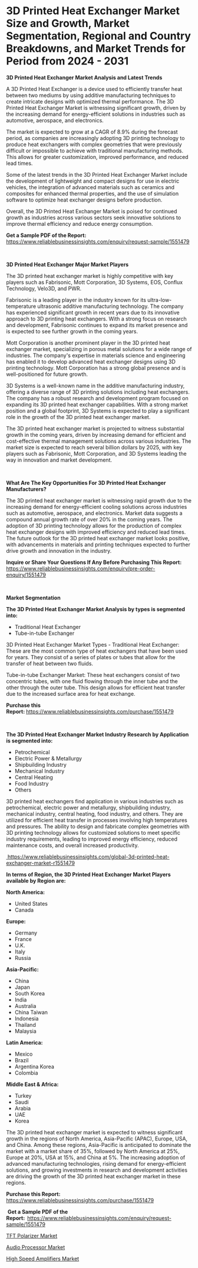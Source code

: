 <p><h1>3D Printed Heat Exchanger Market Size and Growth, Market Segmentation, Regional and Country Breakdowns, and Market Trends for Period from 2024 -  2031</h1></p><p><strong>3D Printed Heat Exchanger Market Analysis and Latest Trends</strong></p>
<p><p>A 3D Printed Heat Exchanger is a device used to efficiently transfer heat between two mediums by using additive manufacturing techniques to create intricate designs with optimized thermal performance. The 3D Printed Heat Exchanger Market is witnessing significant growth, driven by the increasing demand for energy-efficient solutions in industries such as automotive, aerospace, and electronics.</p><p>The market is expected to grow at a CAGR of 8.9% during the forecast period, as companies are increasingly adopting 3D printing technology to produce heat exchangers with complex geometries that were previously difficult or impossible to achieve with traditional manufacturing methods. This allows for greater customization, improved performance, and reduced lead times.</p><p>Some of the latest trends in the 3D Printed Heat Exchanger Market include the development of lightweight and compact designs for use in electric vehicles, the integration of advanced materials such as ceramics and composites for enhanced thermal properties, and the use of simulation software to optimize heat exchanger designs before production.</p><p>Overall, the 3D Printed Heat Exchanger Market is poised for continued growth as industries across various sectors seek innovative solutions to improve thermal efficiency and reduce energy consumption.</p></p>
<p><strong>Get a Sample PDF of the Report:&nbsp;</strong> <a href="https://www.reliablebusinessinsights.com/enquiry/request-sample/1551479">https://www.reliablebusinessinsights.com/enquiry/request-sample/1551479</a></p>
<p>&nbsp;</p>
<p><strong>3D Printed Heat Exchanger Major Market Players</strong></p>
<p><p>The 3D printed heat exchanger market is highly competitive with key players such as Fabrisonic, Mott Corporation, 3D Systems, EOS, Conflux Technology, Velo3D, and PWR.</p><p>Fabrisonic is a leading player in the industry known for its ultra-low-temperature ultrasonic additive manufacturing technology. The company has experienced significant growth in recent years due to its innovative approach to 3D printing heat exchangers. With a strong focus on research and development, Fabrisonic continues to expand its market presence and is expected to see further growth in the coming years.</p><p>Mott Corporation is another prominent player in the 3D printed heat exchanger market, specializing in porous metal solutions for a wide range of industries. The company's expertise in materials science and engineering has enabled it to develop advanced heat exchanger designs using 3D printing technology. Mott Corporation has a strong global presence and is well-positioned for future growth.</p><p>3D Systems is a well-known name in the additive manufacturing industry, offering a diverse range of 3D printing solutions including heat exchangers. The company has a robust research and development program focused on expanding its 3D printed heat exchanger capabilities. With a strong market position and a global footprint, 3D Systems is expected to play a significant role in the growth of the 3D printed heat exchanger market.</p><p>The 3D printed heat exchanger market is projected to witness substantial growth in the coming years, driven by increasing demand for efficient and cost-effective thermal management solutions across various industries. The market size is expected to reach several billion dollars by 2025, with key players such as Fabrisonic, Mott Corporation, and 3D Systems leading the way in innovation and market development.</p></p>
<p>&nbsp;</p>
<p><strong>What Are The Key Opportunities For 3D Printed Heat Exchanger Manufacturers?</strong></p>
<p><p>The 3D printed heat exchanger market is witnessing rapid growth due to the increasing demand for energy-efficient cooling solutions across industries such as automotive, aerospace, and electronics. Market data suggests a compound annual growth rate of over 20% in the coming years. The adoption of 3D printing technology allows for the production of complex heat exchanger designs with improved efficiency and reduced lead times. The future outlook for the 3D printed heat exchanger market looks positive, with advancements in materials and printing techniques expected to further drive growth and innovation in the industry.</p></p>
<p><strong>Inquire or Share Your Questions If Any Before Purchasing This Report:</strong> <a href="https://www.reliablebusinessinsights.com/enquiry/pre-order-enquiry/1551479">https://www.reliablebusinessinsights.com/enquiry/pre-order-enquiry/1551479</a></p>
<p>&nbsp;</p>
<p><strong>Market Segmentation</strong></p>
<p><strong>The 3D Printed Heat Exchanger Market Analysis by types is segmented into:</strong></p>
<p><ul><li>Traditional Heat Exchanger</li><li>Tube-in-tube Exchanger</li></ul></p>
<p><p>3D Printed Heat Exchanger Market Types - Traditional Heat Exchanger: These are the most common type of heat exchangers that have been used for years. They consist of a series of plates or tubes that allow for the transfer of heat between two fluids. </p><p>Tube-in-tube Exchanger Market: These heat exchangers consist of two concentric tubes, with one fluid flowing through the inner tube and the other through the outer tube. This design allows for efficient heat transfer due to the increased surface area for heat exchange.</p></p>
<p><strong>Purchase this Report:&nbsp;</strong><a href="https://www.reliablebusinessinsights.com/purchase/1551479">https://www.reliablebusinessinsights.com/purchase/1551479</a></p>
<p>&nbsp;</p>
<p><strong>The 3D Printed Heat Exchanger Market Industry Research by Application is segmented into:</strong></p>
<p><ul><li>Petrochemical</li><li>Electric Power & Metallurgy</li><li>Shipbuilding Industry</li><li>Mechanical Industry</li><li>Central Heating</li><li>Food Industry</li><li>Others</li></ul></p>
<p><p>3D printed heat exchangers find application in various industries such as petrochemical, electric power and metallurgy, shipbuilding industry, mechanical industry, central heating, food industry, and others. They are utilized for efficient heat transfer in processes involving high temperatures and pressures. The ability to design and fabricate complex geometries with 3D printing technology allows for customized solutions to meet specific industry requirements, leading to improved energy efficiency, reduced maintenance costs, and overall increased productivity.</p></p>
<p><a href="https://www.reliablebusinessinsights.com/global-3d-printed-heat-exchanger-market-r1551479">&nbsp;https://www.reliablebusinessinsights.com/global-3d-printed-heat-exchanger-market-r1551479</a></p>
<p><strong>In terms of Region, the 3D Printed Heat Exchanger Market Players available by Region are:</strong></p>
<p>
    <p> <strong> North America: </strong>
        <ul>
            <li>United States</li>
            <li>Canada</li>
        </ul>
        </p> 
    <p> <strong> Europe: </strong>
        <ul>
            <li>Germany</li>
            <li>France</li>
            <li>U.K.</li>
            <li>Italy</li>
            <li>Russia</li>
        </ul>
        </p> 
    <p> <strong> Asia-Pacific: </strong>
        <ul>
            <li>China</li>
            <li>Japan</li>
            <li>South Korea</li>
            <li>India</li>
            <li>Australia</li>
            <li>China Taiwan</li>
            <li>Indonesia</li>
            <li>Thailand</li>
            <li>Malaysia</li>
        </ul>
        </p> 
    <p> <strong> Latin America: </strong>
        <ul>
            <li>Mexico</li>
            <li>Brazil</li>
            <li>Argentina Korea</li>
            <li>Colombia</li>
        </ul>
        </p> 
    <p> <strong> Middle East & Africa: </strong>
        <ul>
            <li>Turkey</li>
            <li>Saudi</li>
            <li>Arabia</li>
            <li>UAE</li>
            <li>Korea</li>
        </ul>
    </p>
    </p>
<p><p>The 3D printed heat exchanger market is expected to witness significant growth in the regions of North America, Asia-Pacific (APAC), Europe, USA, and China. Among these regions, Asia-Pacific is anticipated to dominate the market with a market share of 35%, followed by North America at 25%, Europe at 20%, USA at 15%, and China at 5%. The increasing adoption of advanced manufacturing technologies, rising demand for energy-efficient solutions, and growing investments in research and development activities are driving the growth of the 3D printed heat exchanger market in these regions.</p></p>
<p><strong>Purchase this Report: </strong><a href="https://www.reliablebusinessinsights.com/purchase/1551479">https://www.reliablebusinessinsights.com/purchase/1551479</a></p>
<p>&nbsp;<strong>Get a Sample PDF of the Report:&nbsp;&nbsp;</strong><a href="https://www.reliablebusinessinsights.com/enquiry/request-sample/1551479">https://www.reliablebusinessinsights.com/enquiry/request-sample/1551479</a></p>
<p><strong></strong></p>
<p><p><a href="https://github.com/mandarincruisesvn/Market-Research-Report-List-1/blob/main/tft-polarizer-market.md">TFT Polarizer Market</a></p><p><a href="https://github.com/alanPerkins1921/Market-Research-Report-List-1/blob/main/audio-processor-market.md">Audio Processor Market</a></p><p><a href="https://github.com/RichRobinson5/Market-Research-Report-List-6/blob/main/high-speed-amplifiers-market.md">High Speed Amplifiers Market</a></p></p>